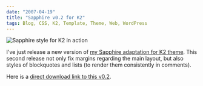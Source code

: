 ```yaml
---
date: "2007-04-19"
title: "Sapphire v0.2 for K2"
tags: Blog, CSS, K2, Template, Theme, Web, WordPress
---
```


![Sapphire style for K2 in action]({attach}sapphire-for-k2-in-action.png)

I've just release a new version of
[my Sapphire adaptation for K2 theme](https://kevin.deldycke.com/2007/03/sapphire-style-for-k2-wordpress-theme/).
This second release not only fix margins regarding the main layout, but also
styles of blockquotes and lists (to render them consistently in comments).

Here is a
[direct download link to this v0.2](https://github.com/kdeldycke/sapphire/archive/sapphire-0.2.zip).
